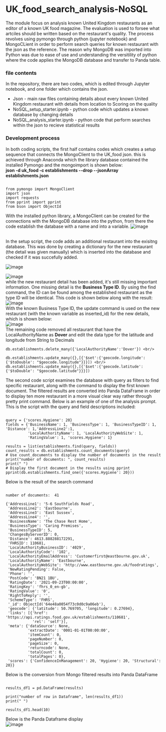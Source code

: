 # UK_food_search_analysis-NoSQL
The module focus on analysis known United Kingdom restaurants as an editor of a known UK food magazine. The evaluation is used to forsee what artciles should be written based on the restaurant's quality. The process revolves using pymongo through python (jupyter notebook) and MongoCLient in order to perform search queries for known restaurant with the json as the reference. The reason why MongoDB was imported into Python was due to ease of use and understanding the versitility of python where the code applies the MongoDB database and transfer to Panda table.

### file contents
In the repository, there are two codes, which is edited through Jupyter notebook, and one folder which contains the json. <br/>
- Json - main raw files containing details about every known United Kingdom restaurant with details from location to Scoring on the quality
- NoSQL_setup_starter.ipynb - python code which updates a known database by changing details 
- NoSQL_analysis_starter.ipynb - python code that perform searches within the json to recieve statistical results


### Development process
In both coding scripts, the first half contains codes which creates a setup sequence that connects the MongoClient to the UK_food json. this is achieved through Anaconda which the library database contained the installed Pymongo and the mongoimport is shown below: <br/>
**json -d uk_food -c establishments --drop --jsonArray establishments.json** <br/>

```

from pymongo import MongoClient
import json
import requests 
from pprint import pprint
from bson import ObjectId

```
With the installed python library, a MongoClient can be created for the connections with the MongoDB database into the python, from there the code establish the database with a name and into a variable.
  ![image](https://github.com/EricTran99/UK_food_search_analysis-NoSQL/assets/134130254/c87fdb58-02ef-46dc-8522-b91e1449de5d)

  <br/>
In the setup script, the code adds an additional restaurant into the exisitng database. This was done by creating a dictionary for the new restaurant (the detail was given manually) which is inserted into the database and checked if it was succefully added. <br/>

![image](https://github.com/EricTran99/UK_food_search_analysis-NoSQL/assets/134130254/68bba5f5-b730-43ca-b802-18981060fc30)

![image](https://github.com/EricTran99/UK_food_search_analysis-NoSQL/assets/134130254/7e351dbd-ce10-47b9-bcc7-b2eceb52edab)
 <br/>
while the new restaurant detail has been added, it's still missing important information. One missing detail is the **Business Type ID**. By using the find command, the ID can be found among the established restaurant as the type ID will be identical. This code is shown below along with the result: <br/>
![image](https://github.com/EricTran99/UK_food_search_analysis-NoSQL/assets/134130254/26e8194d-78e7-4aeb-b342-d86e2bc8dfb4)
 <br/>
With the known Business Type ID, the update command is used on the new restaurant (with the known variable as inserted_id) for the new details, which is shown below: <br/>
 ![image](https://github.com/EricTran99/UK_food_search_analysis-NoSQL/assets/134130254/a03df2c1-9eee-497b-b6fd-030fb449134c)
 <br/>
The remaining code removed all restaurant that have the LocalAuthorityName as **Dover** and edit the data type for the latitude and longitude from String to Decimals
```
db.establishments.delete_many({'LocalAuthorityName':'Dover'}) <br/>

db.establishments.update_many({},[{'$set':{'geocode.longitude':{'$toDouble': "$geocode.longitude"}}}]) <br/>
db.establishments.update_many({},[{'$set':{'geocode.latitude':{'$toDouble': "$geocode.latitude"}}}])

```

The second code script examines the database with query as filters to find specific restaurant, along with the command to display the first known document. The filtered results are converted into Panda DataFrame in order to display ten more restaurant in a more visual clear way rather through pretty print command.  Below is an example of one of the analysis prompt. <br/>
This is the script with the query and field descriptions included: <br/>

```

query = {'scores.Hygiene': 20}
fields = {'BusinessName': 1, 'BusinessType': 1, 'BusinessTypeID': 1, 'Distance': 1,'AddressLine2':1, 
          'LocalAuthorityName': 1, 'LocalAuthorityWebSite': 1, 
          'RatingValue': 1, 'scores.Hygiene': 1}

results = list(establishments.find(query, fields))
count_results = db.establishments.count_documents(query)
# Use count_documents to display the number of documents in the result
print("number of documents: ", count_results)
print(" ")
# Display the first document in the results using pprint
pprint(db.establishments.find_one({'scores.Hygiene': 20}))

```
Below is the result of the search command <br/>
```

number of documents:  41
 
{'AddressLine1': '5-6 Southfields Road',
 'AddressLine2': 'Eastbourne',
 'AddressLine3': 'East Sussex',
 'AddressLine4': '',
 'BusinessName': 'The Chase Rest Home',
 'BusinessType': 'Caring Premises',
 'BusinessTypeID': 5,
 'ChangesByServerID': 0,
 'Distance': 4613.888288172291,
 'FHRSID': 110681,
 'LocalAuthorityBusinessID': '4029',
 'LocalAuthorityCode': '102',
 'LocalAuthorityEmailAddress': 'Customerfirst@eastbourne.gov.uk',
 'LocalAuthorityName': 'Eastbourne',
 'LocalAuthorityWebSite': 'http://www.eastbourne.gov.uk/foodratings',
 'NewRatingPending': False,
 'Phone': '',
 'PostCode': 'BN21 1BU',
 'RatingDate': '2021-09-23T00:00:00',
 'RatingKey': 'fhrs_0_en-gb',
 'RatingValue': '0',
 'RightToReply': '',
 'SchemeType': 'FHRS',
 '_id': ObjectId('64e48a0054f73c0d0c9a06eb'),
 'geocode': {'latitude': 50.769705, 'longitude': 0.27694},
 'links': [{'href': 'https://api.ratings.food.gov.uk/establishments/110681',
            'rel': 'self'}],
 'meta': {'dataSource': None,
          'extractDate': '0001-01-01T00:00:00',
          'itemCount': 0,
          'pageNumber': 0,
          'pageSize': 0,
          'returncode': None,
          'totalCount': 0,
          'totalPages': 0},
 'scores': {'ConfidenceInManagement': 20, 'Hygiene': 20, 'Structural': 20}}

```
Below is the conversion from Mongo filtered results into Panda DataFrame <br/>
```

results_df1 = pd.DataFrame(results)

print("number of row in Dataframe", len(results_df1))
print(" ")

results_df1.head(10)

```
Below is the Panda Dataframe display <br/>
![image](https://github.com/EricTran99/UK_food_search_analysis-NoSQL/assets/134130254/0847ac68-4d01-41f4-91c4-7266c6d1984e)


